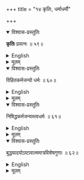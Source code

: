 +++
title = "१४ कृतिः, धर्माधर्मौ"

+++

<details open><summary>विश्वास-प्रस्तुतिः</summary>

**कृतिः** प्रयत्नः ॥ ५९॥
</details>

<details><summary>English</summary>

Effort is is action.
</details>

<details><summary>मूलम्</summary>

कृतिः प्रयत्नः ॥ ५९॥
</details>

<details open><summary>विश्वास-प्रस्तुतिः</summary>

विहितकर्मजन्यो धर्मः ॥ ६०॥
</details>

<details><summary>English</summary>

Merit is what results from enjoined acts.
</details>

<details><summary>मूलम्</summary>

विहितकर्मजन्यो धर्मः ॥ ६०॥
</details>



<details open><summary>विश्वास-प्रस्तुतिः</summary>

निषिद्धकर्मजन्यस्त्वधर्मः ॥ ६१॥
</details>

<details><summary>English</summary>

Demerit is what results from forbidden acts.
</details>

<details><summary>मूलम्</summary>

निषिद्धकर्मजन्यस्त्वधर्मः ॥ ६१॥
</details>



<details open><summary>विश्वास-प्रस्तुतिः</summary>

बुद्ध्यादयोऽष्टावात्ममात्रविशेषगुणाः ॥ ६२॥
</details>

<details><summary>English</summary>

The 8 qualities, beginning with understanding, are distinctive qualities of Soul alone.
</details>

<details><summary>मूलम्</summary>

बुद्ध्यादयोऽष्टावात्ममात्रविशेषगुणाः ॥ ६२॥
</details>

